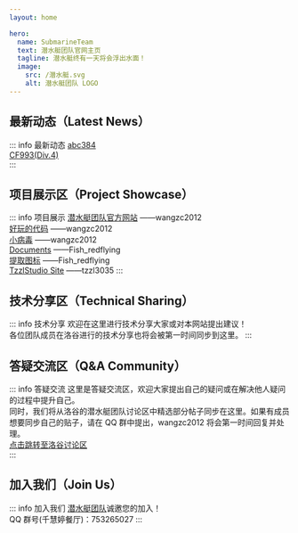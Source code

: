 ```yaml
---
layout: home

hero:
  name: SubmarineTeam
  text: 潜水艇团队官网主页
  tagline: 潜水艇终有一天将会浮出水面！
  image:
    src: /潜水艇.svg
    alt: 潜水艇团队 LOGO
---
```



## 最新动态（Latest News）
::: info 最新动态
[abc384](https://atcoder.jp/contests/abc384)  
[CF993(Div.4)](https://codeforces.com/contests/2044)  
:::

## 项目展示区（Project Showcase）
::: info 项目展示
[潜水艇团队官方网站](https://submarineteam.netlify.app/)  ——wangzc2012      
[好玩的代码](/好玩的代码.zip)  ——wangzc2012  
[小病毒](/小病毒.zip)  ——wangzc2012  
[Documents](/Documents.zip)  ——Fish_redflying  
[提取图标](/提取图标.exe)  ——Fish_redflying  
[TzzlStudio Site](https://tzzl.site/)  ——tzzl3035
:::

## 技术分享区（Technical Sharing）
::: info 技术分享
欢迎在这里进行技术分享大家或对本网站提出建议！  
各位团队成员在洛谷进行的技术分享也将会被第一时间同步到这里。
:::

## 答疑交流区（Q&A Community）
::: info 答疑交流
这里是答疑交流区，欢迎大家提出自己的疑问或在解决他人疑问的过程中提升自己。   
同时，我们将从洛谷的潜水艇团队讨论区中精选部分帖子同步在这里。如果有成员想要同步自己的贴子，请在 QQ 群中提出，wangzc2012 将会第一时间回复并处理。  
[点击跳转至洛谷讨论区](https://www.luogu.com.cn/discuss?forumname=g78082&forum=g78082)  
:::

## 加入我们（Join Us）
::: info 加入我们
[潜水艇团队](https://www.luogu.com.cn/team/78082)诚邀您的加入！  
QQ 群号(千慧婷餐厅)：753265027
:::
